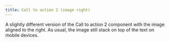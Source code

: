 ```yaml
---
title: Call to action 2 (image right)
---
```

A slightly different version of the Call to action 2 component with the image aligned to the right. As usual, the image still stack on top of the text on mobile devices.